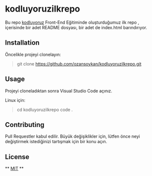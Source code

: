 # kodluyoruzilkrepo
Bu repo [kodluyoruz](https://www.kodluyoruz.org/) Front-End Eğitiminde oluşturduğumuz ilk repo , içerisinde bir adet README dosyası, bir adet de index.html barındırıyor.

## Installation
Öncelikle projeyi clonelayın:
   > git clone https://github.com/ozansoykan/kodluyoruzilkrepo.git

## Usage
Projeyi cloneladıktan sonra Visual Studio Code açınız.

Linux için:
   
   > cd kodluyoruzilkrepo
   > code .

## Contributing

Pull Requestler kabul edilir. Büyük değişiklikler için, lütfen önce neyi değiştirmek istediğinizi tartışmak için bir konu açın.

## License

** <ins>[MIT](#LICENSE)</ins> **



